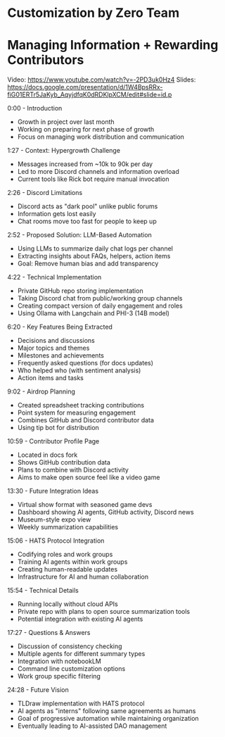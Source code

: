 # Customization by Zero Team

# Managing Information + Rewarding Contributors

Video: https://www.youtube.com/watch?v=-2PD3uk0Hz4
Slides: https://docs.google.com/presentation/d/1W4BpsRRx-fiG01ERTr5JaKyb_AqyjdfqK0dRDKlpXCM/edit#slide=id.p

0:00 - Introduction
- Growth in project over last month
- Working on preparing for next phase of growth
- Focus on managing work distribution and communication

1:27 - Context: Hypergrowth Challenge
- Messages increased from ~10k to 90k per day
- Led to more Discord channels and information overload
- Current tools like Rick bot require manual invocation

2:26 - Discord Limitations
- Discord acts as "dark pool" unlike public forums
- Information gets lost easily
- Chat rooms move too fast for people to keep up

2:52 - Proposed Solution: LLM-Based Automation
- Using LLMs to summarize daily chat logs per channel
- Extracting insights about FAQs, helpers, action items
- Goal: Remove human bias and add transparency

4:22 - Technical Implementation
- Private GitHub repo storing implementation
- Taking Discord chat from public/working group channels
- Creating compact version of daily engagement and roles
- Using Ollama with Langchain and PHI-3 (14B model)

6:20 - Key Features Being Extracted
- Decisions and discussions
- Major topics and themes
- Milestones and achievements
- Frequently asked questions (for docs updates)
- Who helped who (with sentiment analysis)
- Action items and tasks

9:02 - Airdrop Planning
- Created spreadsheet tracking contributions
- Point system for measuring engagement
- Combines GitHub and Discord contributor data
- Using tip bot for distribution

10:59 - Contributor Profile Page
- Located in docs fork
- Shows GitHub contribution data
- Plans to combine with Discord activity
- Aims to make open source feel like a video game

13:30 - Future Integration Ideas
- Virtual show format with seasoned game devs
- Dashboard showing AI agents, GitHub activity, Discord news
- Museum-style expo view
- Weekly summarization capabilities

15:06 - HATS Protocol Integration
- Codifying roles and work groups
- Training AI agents within work groups
- Creating human-readable updates
- Infrastructure for AI and human collaboration

15:54 - Technical Details
- Running locally without cloud APIs
- Private repo with plans to open source summarization tools
- Potential integration with existing AI agents

17:27 - Questions & Answers
- Discussion of consistency checking
- Multiple agents for different summary types
- Integration with notebookLM
- Command line customization options
- Work group specific filtering

24:28 - Future Vision
- TLDraw implementation with HATS protocol
- AI agents as "interns" following same agreements as humans
- Goal of progressive automation while maintaining organization
- Eventually leading to AI-assisted DAO management
